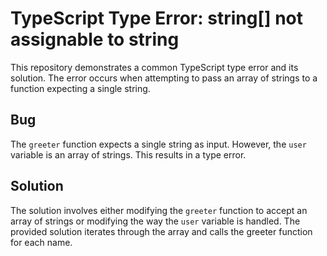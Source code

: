 # TypeScript Type Error: string[] not assignable to string

This repository demonstrates a common TypeScript type error and its solution. The error occurs when attempting to pass an array of strings to a function expecting a single string.

## Bug

The `greeter` function expects a single string as input. However, the `user` variable is an array of strings. This results in a type error.

## Solution

The solution involves either modifying the `greeter` function to accept an array of strings or modifying the way the `user` variable is handled.  The provided solution iterates through the array and calls the greeter function for each name.